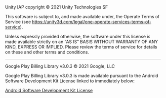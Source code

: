 Unity IAP copyright © 2021 Unity Technologies SF

This software is subject to, and made available under, the Operate Terms of Service (see https://unity3d.com/legal/one-operate-services-terms-of-service).

Unless expressly provided otherwise, the software under this license is made available strictly on an “AS IS” BASIS WITHOUT WARRANTY OF ANY KIND, EXPRESS OR IMPLIED. Please review the terms of service for details on these and other terms and conditions.

*****************************************************************
Google Play Billing Library v3.0.3 © 2021 Google, LLC

Google Play Billing Library v3.0.3 is made available pursuant to the Android Software Development Kit License linked to immediately below:

[Android Software Development Kit License](https://developer.android.com/studio/terms.html)
